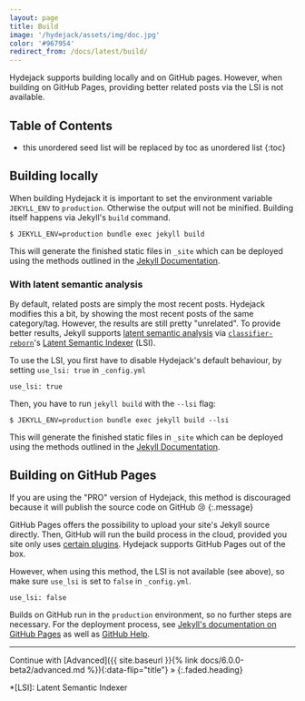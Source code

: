 ```yaml
---
layout: page
title: Build
image: '/hydejack/assets/img/doc.jpg'
color: '#967954'
redirect_from: /docs/latest/build/
---
```


Hydejack supports building locally and on GitHub pages. However, when building on GitHub Pages, providing better related posts via the LSI is not available.

## Table of Contents
* this unordered seed list will be replaced by toc as unordered list
{:toc}

## Building locally
When building Hydejack it is important to set the environment variable `JEKYLL_ENV` to `production`.
Otherwise the output will not be minified. Building itself happens via Jekyll's `build` command.

    $ JEKYLL_ENV=production bundle exec jekyll build

This will generate the finished static files in `_site` which can be deployed using the methods outlined in the [Jekyll Documentation][deploy].

### With latent semantic analysis
By default, related posts are simply the most recent posts.
Hydejack modifies this a bit, by showing the most recent posts of the same category/tag.
However, the results are still pretty "unrelated".
To provide better results, Jekyll supports [latent semantic analysis](https://en.wikipedia.org/wiki/Latent_semantic_analysis) via [`classifier-reborn`](http://www.classifier-reborn.com/)'s [Latent Semantic Indexer](http://www.classifier-reborn.com/lsi) (LSI).

To use the LSI, you first have to disable Hydejack's default behaviour, by setting `use_lsi: true` in `_config.yml`

    use_lsi: true

Then, you have to run `jekyll build` with the `--lsi` flag:

    $ JEKYLL_ENV=production bundle exec jekyll build --lsi

This will generate the finished static files in `_site` which can be deployed using the methods outlined in the [Jekyll Documentation][deploy].

## Building on GitHub Pages
If you are using the "PRO" version of Hydejack, this method is discouraged because it will publish the source code on GitHub 😢
{:.message}

GitHub Pages offers the possibility to upload your site's Jekyll source directly. Then, GitHub will run the build process in the cloud, provided you site only uses [certain plugins](https://pages.github.com/versions/). Hydejack supports GitHub Pages out of the box.

However, when using this method, the LSI is not available (see above), so make sure `use_lsi` is set to `false` in `_config.yml`.

    use_lsi: false

Builds on GitHub run in the `production` environment, so no further steps are necessary. For the deployment process, see [Jekyll's documentation on GitHub Pages](https://jekyllrb.com/docs/github-pages/) as well as [GitHub Help](https://help.github.com/categories/github-pages-basics/).

***

Continue with [Advanced]({{ site.baseurl }}{% link docs/6.0.0-beta2/advanced.md %}){:data-flip="title"} »
{:.faded.heading}

[deploy]: https://jekyllrb.com/docs/deployment-methods/

*[LSI]: Latent Semantic Indexer
